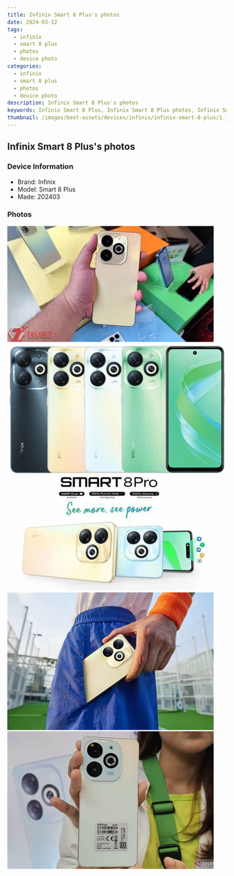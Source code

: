 ```yaml
---
title: Infinix Smart 8 Plus's photos
date: 2024-03-12
tags: 
  - infinix
  - smart 8 plus
  - photos
  - device photo
categories: 
  - infinix
  - smart 8 plus
  - photos
  - device photo
description: Infinix Smart 8 Plus's photos
keywords: Infinix Smart 8 Plus, Infinix Smart 8 Plus photos, Infinix Smart 8 Plus device photo
thumbnail: /images/best-assets/devices/infinix/infinix-smart-8-plus/1.jpg
---
```


## Infinix Smart 8 Plus's photos

### Device Information

- Brand: Infinix
- Model: Smart 8 Plus
- Made: 202403

### Photos

![/images/best-assets/devices/infinix/infinix-smart-8-plus/1.jpg](/images/best-assets/devices/infinix/infinix-smart-8-plus/1.jpg)
![/images/best-assets/devices/infinix/infinix-smart-8-plus/2.jpg](/images/best-assets/devices/infinix/infinix-smart-8-plus/2.jpg)
![/images/best-assets/devices/infinix/infinix-smart-8-plus/3.jpg](/images/best-assets/devices/infinix/infinix-smart-8-plus/3.jpg)
![/images/best-assets/devices/infinix/infinix-smart-8-plus/4.jpg](/images/best-assets/devices/infinix/infinix-smart-8-plus/4.jpg)
![/images/best-assets/devices/infinix/infinix-smart-8-plus/5.jpg](/images/best-assets/devices/infinix/infinix-smart-8-plus/5.jpg)
